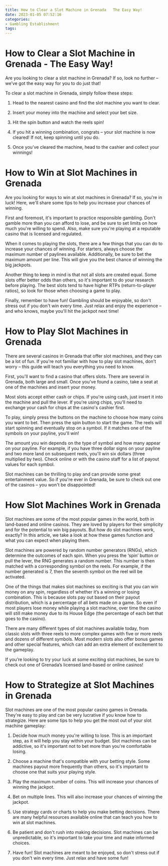 ```yaml
---
title: How to Clear a Slot Machine in Grenada   The Easy Way!
date: 2023-01-05 07:52:16
categories:
- Gambling Establishment
tags:
---
```



#  How to Clear a Slot Machine in Grenada - The Easy Way!

Are you looking to clear a slot machine in Grenada? If so, look no further – we’ve got the easy way for you to do just that!

To clear a slot machine in Grenada, simply follow these steps:

1. Head to the nearest casino and find the slot machine you want to clear.

2. Insert your money into the machine and select your bet size.

3. Hit the spin button and watch the reels spin!

4. If you hit a winning combination, congrats – your slot machine is now cleared! If not, keep spinning until you do.

5. Once you’ve cleared the machine, head to the cashier and collect your winnings!

#  How to Win at Slot Machines in Grenada

Are you looking for ways to win at slot machines in Grenada? If so, you're in luck! Here, we'll share some tips to help you increase your chances of winning.

First and foremost, it's important to practice responsible gambling. Don't gamble more than you can afford to lose, and be sure to set limits on how much you're willing to spend. Also, make sure you're playing at a reputable casino that is licensed and regulated.

When it comes to playing the slots, there are a few things that you can do to increase your chances of winning. For starters, always choose the maximum number of paylines available. Additionally, be sure to bet the maximum amount per line. This will give you the best chance of winning the big jackpots.

Another thing to keep in mind is that not all slots are created equal. Some slots offer better odds than others, so it's important to do your research before playing. The best slots tend to have higher RTPs (return-to-player ratios), so look for those when choosing a game to play.

Finally, remember to have fun! Gambling should be enjoyable, so don't stress out if you don't win every time. Just relax and enjoy the experience – and who knows, maybe you'll hit the jackpot next time!

#  How to Play Slot Machines in Grenada

There are several casinos in Grenada that offer slot machines, and they can be a lot of fun. If you're not familiar with how to play slot machines, don't worry – this guide will teach you everything you need to know.

First, you'll want to find a casino that offers slots. There are several in Grenada, both large and small. Once you've found a casino, take a seat at one of the machines and insert your money.

Most slots accept either cash or chips. If you're using cash, just insert it into the machine and pull the lever. If you're using chips, you'll need to exchange your cash for chips at the casino's cashier first.

To play, simply press the buttons on the machine to choose how many coins you want to bet. Then press the spin button to start the game. The reels will start spinning and eventually stop on a symbol. If it matches one of the symbols on your payline, you'll win!

The amount you win depends on the type of symbol and how many appear on your payline. For example, if you have three dollar signs on your payline and two more land on subsequent reels, you'll win six dollars (three multiplied by two). Check online or with the casino staff for a list of payout values for each symbol.

Slot machines can be thrilling to play and can provide some great entertainment value. So if you're ever in Grenada, be sure to check out one of the casinos – you won't be disappointed!

#  How Slot Machines Work in Grenada

Slot machines are some of the most popular games in the world, both in land-based and online casinos. They are loved by players for their simplicity and for the potential to win big payouts. But how do slot machines work, exactly? In this article, we take a look at how these games function and what you can expect when playing them.

Slot machines are powered by random number generators (RNGs), which determine the outcomes of each spin. When you press the ‘spin’ button or pull the lever, the RNG generates a random number. This number is then matched with a corresponding symbol on the reels. For example, if the number generated is 7, then the seventh symbol on the reel will be activated.

One of the things that makes slot machines so exciting is that you can win money on any spin, regardless of whether it’s a winning or losing combination. This is because slots pay out based on their payout distribution, which is a percentage of all bets made on a game. So even if most players lose money while playing a slot machine, over time the casino will still make money due to its House Edge (the percentage of each bet that goes to the casino).

There are many different types of slot machines available today, from classic slots with three reels to more complex games with five or more reels and dozens of different symbols. Most modern slots also offer bonus games and other special features, which can add an extra element of excitement to the gameplay.

If you’re looking to try your luck at some exciting slot machines, be sure to check out one of Grenada’s licensed land-based or online casinos!

#  How to Strategize at Slot Machines in Grenada

Slot machines are one of the most popular casino games in Grenada. They're easy to play and can be very lucrative if you know how to strategize. Here are some tips to help you get the most out of your slot machine gameplay:

1. Decide how much money you're willing to lose. This is an important step, as it will help you stay within your budget. Slot machines can be addictive, so it's important not to bet more than you're comfortable losing.

2. Choose a machine that's compatible with your betting style. Some machines payout more frequently than others, so it's important to choose one that suits your playing style.

3. Play the maximum number of coins. This will increase your chances of winning the jackpot.

4. Bet on multiple lines. This will also increase your chances of winning the jackpot.

5. Use strategy cards or charts to help you make betting decisions. There are many helpful resources available online that can teach you how to win at slot machines.

6. Be patient and don't rush into making decisions. Slot machines can be unpredictable, so it's important to take your time and make informed choices.

7. Have fun! Slot machines are meant to be enjoyed, so don't stress out if you don't win every time. Just relax and have some fun!